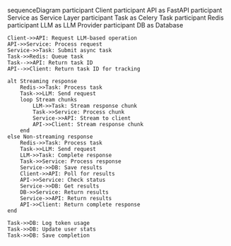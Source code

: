 sequenceDiagram
    participant Client
    participant API as FastAPI
    participant Service as Service Layer
    participant Task as Celery Task
    participant Redis
    participant LLM as LLM Provider
    participant DB as Database
    
    Client->>API: Request LLM-based operation
    API->>Service: Process request
    Service->>Task: Submit async task
    Task->>Redis: Queue task
    Task-->>API: Return task ID
    API-->>Client: Return task ID for tracking
    
    alt Streaming response
        Redis->>Task: Process task
        Task->>LLM: Send request
        loop Stream chunks
            LLM->>Task: Stream response chunk
            Task->>Service: Process chunk
            Service->>API: Stream to client
            API->>Client: Stream response chunk
        end
    else Non-streaming response
        Redis->>Task: Process task
        Task->>LLM: Send request
        LLM->>Task: Complete response
        Task->>Service: Process response
        Service->>DB: Save results
        Client->>API: Poll for results
        API->>Service: Check status
        Service->>DB: Get results
        DB->>Service: Return results
        Service->>API: Return results
        API->>Client: Return complete response
    end
    
    Task->>DB: Log token usage
    Task->>DB: Update user stats
    Task->>DB: Save completion